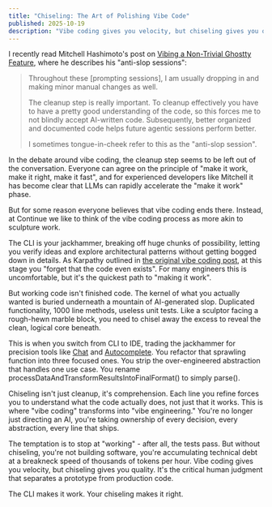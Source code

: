 ```yaml
---
title: "Chiseling: The Art of Polishing Vibe Code"
published: 2025-10-19
description: "Vibe coding gives you velocity, but chiseling gives you quality. It's the critical human judgment that separates a prototype from production code."
---
```


I recently read Mitchell Hashimoto's post on [Vibing a Non-Trivial Ghostty Feature](https://mitchellh.com/writing/non-trivial-vibing), where he describes his "anti-slop sessions":

> Throughout these [prompting sessions], I am usually dropping in and making minor manual changes as well.
>
> The cleanup step is really important. To cleanup effectively you have to have a pretty good understanding of the code, so this forces me to not blindly accept AI-written code. Subsequently, better organized and documented code helps future agentic sessions perform better.
>
> I sometimes tongue-in-cheek refer to this as the "anti-slop session".

In the debate around vibe coding, the cleanup step seems to be left out of the conversation. Everyone can agree on the principle of "make it work, make it right, make it fast", and for experienced developers like Mitchell it has become clear that LLMs can rapidly accelerate the "make it work" phase.

But for some reason everyone believes that vibe coding ends there. Instead, at Continue we like to think of the vibe coding process as more akin to sculpture work.

The CLI is your jackhammer, breaking off huge chunks of possibility, letting you verify ideas and explore architectural patterns without getting bogged down in details. As Karpathy outlined in [the original vibe coding post](https://x.com/karpathy/status/1886192184808149383), at this stage you "forget that the code even exists". For many engineers this is uncomfortable, but it's the quickest path to "making it work".

But working code isn't finished code. The kernel of what you actually wanted is buried underneath a mountain of AI-generated slop. Duplicated functionality, 1000 line methods, useless unit tests. Like a sculptor facing a rough-hewn marble block, you need to chisel away the excess to reveal the clean, logical core beneath.

This is when you switch from CLI to IDE, trading the jackhammer for precision tools like [Chat](https://docs.continue.dev/ide-extensions/chat/quick-start) and [Autocomplete](https://docs.continue.dev/ide-extensions/autocomplete/quick-start). You refactor that sprawling function into three focused ones. You strip the over-engineered abstraction that handles one use case. You rename processDataAndTransformResultsIntoFinalFormat() to simply parse().

Chiseling isn't just cleanup, it's comprehension. Each line you refine forces you to understand what the code actually does, not just that it works. This is where "vibe coding" transforms into "vibe engineering." You're no longer just directing an AI, you're taking ownership of every decision, every abstraction, every line that ships.

The temptation is to stop at "working" - after all, the tests pass. But without chiseling, you're not building software, you're accumulating technical debt at a breakneck speed of thousands of tokens per hour. Vibe coding gives you velocity, but chiseling gives you quality. It's the critical human judgment that separates a prototype from production code.

The CLI makes it work. Your chiseling makes it right.
